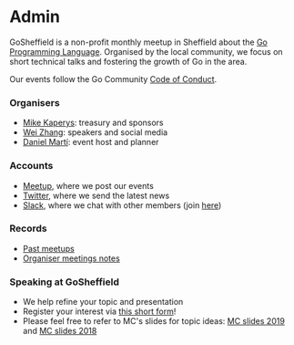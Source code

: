 # Admin

GoSheffield is a non-profit monthly meetup in Sheffield about the [Go Programming
Language](https://golang.org/). Organised by the local community, we focus
on short technical talks and fostering the growth of Go in the area.

Our events follow the Go Community [Code of Conduct](https://golang.org/conduct).

### Organisers

* [Mike Kaperys](https://github.com/kaperys): treasury and sponsors
* [Wei Zhang](https://github.com/weizhang9): speakers and social media
* [Daniel Martí](https://github.com/mvdan): event host and planner

### Accounts

* [Meetup](https://www.meetup.com/GoSheffield/), where we post our events
* [Twitter](https://twitter.com/GolangSheffield), where we send the latest news
* [Slack](https://gophers.slack.com/messages/sheffield), where we chat with
  other members (join [here](https://invite.slack.golangbridge.org/))

### Records

* [Past meetups](meetups/all_meetups.md)
* [Organiser meetings notes](meeting_notes/)

### Speaking at GoSheffield

* We help refine your topic and presentation
* Register your interest via [this short form](https://goo.gl/forms/1VAAejXiA69bXXCP2)!
* Please feel free to refer to MC's slides for topic ideas: [MC slides 2019](https://drive.google.com/drive/folders/19r-T_rNVIAxZz0i54vxd6a_nQAixiqj8?usp=sharing) and [MC slides 2018](https://drive.google.com/drive/folders/1ALIWCIzv6NFJbJ22rU7FP5Tiu8lrgy-F?usp=sharing) 
